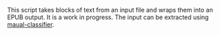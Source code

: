 This script takes blocks of text from an input file and wraps them into an EPUB output. It is a work in progress. The input can be extracted using [maual-classifier](https://github.com/Taylor-eOS/manual-classifier).
